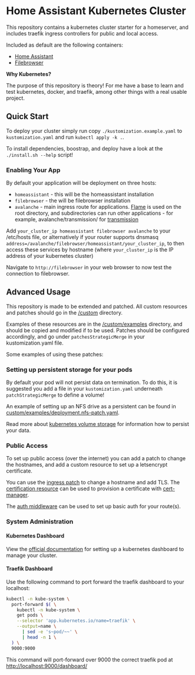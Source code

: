 # Home Assistant Kubernetes Cluster

This repository contains a kubernetes cluster starter for a homeserver, and includes traefik ingress controllers for public and local access.

Included as default are the following containers:

* [Home Assistant](https://www.home-assistant.io/)
* [Filebrowser](https://github.com/filebrowser/filebrowser)

**Why Kubernetes?**

The purpose of this repository is theory! For me have a base to learn and test kubernetes, docker, and traefik, among other things with a real usable project.

## Quick Start

To deploy your cluster simply run copy `./kustomization.example.yaml` to `kustomization.yaml` and run `kubectl apply -k .`.

To install dependencies, boostrap, and deploy have a look at the `./install.sh --help` script!

### Enabling Your App

By default your application will be deployment on three hosts:

* `homeassistant` - this will be the homeassistant installation
* `filebrowser` - the will be filebrowser installation
* `avalanche` - main ingress route for applications. [Flame](https://github.com/pawelmalak/flame) is used on the root directory, and subdirectories can run other applications - for example, avalanche/transmission/ for [transmission](https://github.com/linuxserver/docker-transmission)

Add `your_cluster_ip homeassistant filebrowser avalanche` to your /etc/hosts file, or alternatively if your router supports dnsmasq `address=/avalanche/filebrowser/homeassistant/your_cluster_ip`, to then access these services by hostname (where `your_cluster_ip` is the IP address of your kubernetes cluster)

Navigate to `http://filebrowser` in your web browser to now test the connection to filebrowser.

## Advanced Usage

This repository is made to be extended and patched. All custom resources and patches should go in the [/custom](./custom) directory.

Examples of these resources are in the [/custom/examples](./custom/examples) directory, and should be copied and modified if to be used. Patches should be configured accordingly, and go under `patchesStrategicMerge` in your kustomization.yaml file.

Some examples of using these patches:

### Setting up persistent storage for your pods

By default your pod will not persist data on termination. To do this, it is suggested you add a file in your `kustomization.yaml` underneath `patchStrategicMerge` to define a volume!

An example of setting up an NFS drive as a persistent can be found in [custom/examples/deployment.nfs-patch.yaml](./custom/examples/deployment.nfs-patch.yaml).

Read more about [kubernetes volume storage](https://kubernetes.io/docs/concepts/storage/) for information how to persist your data.

### Public Access

To set up public access (over the internet) you can add a patch to change the hostnames, and add a custom resource to set up a letsencrypt certificate.

You can use the [ingress patch](./custom/examples/ingress.public-patch.yaml) to change a hostname and add TLS. The [certification resource](./custom/examples/ingress.certificate.yaml) can be used to provision a certificate with [cert-manager](https://cert-manager.io/).

The [auth middleware](./custom/examples/middleware-auth.yaml) can be used to set up basic auth for your route(s).

### System Administration

#### Kubernetes Dashboard

View the [official documentation](https://kubernetes.io/docs/tasks/access-application-cluster/web-ui-dashboard/) for setting up a kubernetes dashboard to manage your cluster.

#### Traefik Dashboard

Use the following command to port forward the traefik dashboard to your localhost:

```bash
kubectl -n kube-system \
  port-forward $( \
    kubectl -n kube-system \
    get pods \
    --selector 'app.kubernetes.io/name=traefik' \
    --output=name \
      | sed -e 's~pod/~~' \
      | head -n 1 \
  ) \
  9000:9000
```

This command will port-forward over 9000 the correct traefik pod at [http://localhost:9000/dashboard/](http://localhost:9000/dashboard/)


